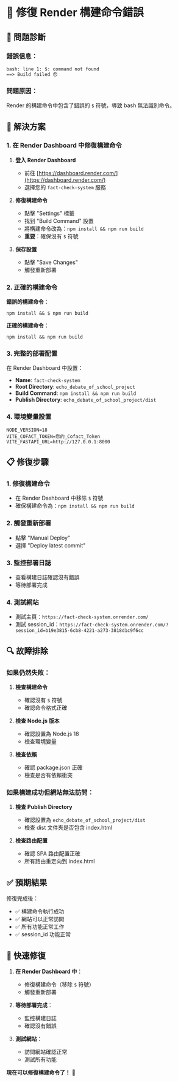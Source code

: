 # 🔧 修復 Render 構建命令錯誤

## 🚨 問題診斷

### 錯誤信息：
```
bash: line 1: $: command not found
==> Build failed 😞
```

### 問題原因：
Render 的構建命令中包含了錯誤的 `$` 符號，導致 bash 無法識別命令。

## 🔧 解決方案

### 1. 在 Render Dashboard 中修復構建命令

1. **登入 Render Dashboard**
   - 前往 [https://dashboard.render.com/](https://dashboard.render.com/)
   - 選擇您的 `fact-check-system` 服務

2. **修復構建命令**
   - 點擊 "Settings" 標籤
   - 找到 "Build Command" 設置
   - 將構建命令改為：`npm install && npm run build`
   - **重要**：確保沒有 `$` 符號

3. **保存設置**
   - 點擊 "Save Changes"
   - 觸發重新部署

### 2. 正確的構建命令

**錯誤的構建命令**：
```
npm install && $ npm run build
```

**正確的構建命令**：
```
npm install && npm run build
```

### 3. 完整的部署配置

在 Render Dashboard 中設置：

- **Name**: `fact-check-system`
- **Root Directory**: `echo_debate_of_school_project`
- **Build Command**: `npm install && npm run build`
- **Publish Directory**: `echo_debate_of_school_project/dist`

### 4. 環境變量設置

```
NODE_VERSION=18
VITE_COFACT_TOKEN=您的_Cofact_Token
VITE_FASTAPI_URL=http://127.0.0.1:8000
```

## 📋 修復步驟

### 1. 修復構建命令
- 在 Render Dashboard 中移除 `$` 符號
- 確保構建命令為：`npm install && npm run build`

### 2. 觸發重新部署
- 點擊 "Manual Deploy"
- 選擇 "Deploy latest commit"

### 3. 監控部署日誌
- 查看構建日誌確認沒有錯誤
- 等待部署完成

### 4. 測試網站
- 測試主頁：`https://fact-check-system.onrender.com/`
- 測試 session_id：`https://fact-check-system.onrender.com/?session_id=b19e3815-6cb8-4221-a273-3818d1c9f6cc`

## 🔍 故障排除

### 如果仍然失敗：

1. **檢查構建命令**
   - 確認沒有 `$` 符號
   - 確認命令格式正確

2. **檢查 Node.js 版本**
   - 確認設置為 Node.js 18
   - 檢查環境變量

3. **檢查依賴**
   - 確認 package.json 正確
   - 檢查是否有依賴衝突

### 如果構建成功但網站無法訪問：

1. **檢查 Publish Directory**
   - 確認設置為 `echo_debate_of_school_project/dist`
   - 檢查 dist 文件夾是否包含 index.html

2. **檢查路由配置**
   - 確認 SPA 路由配置正確
   - 所有路由重定向到 index.html

## ✅ 預期結果

修復完成後：
- ✅ 構建命令執行成功
- ✅ 網站可以正常訪問
- ✅ 所有功能正常工作
- ✅ session_id 功能正常

## 🚀 快速修復

1. **在 Render Dashboard 中**：
   - 修復構建命令（移除 `$` 符號）
   - 觸發重新部署

2. **等待部署完成**：
   - 監控構建日誌
   - 確認沒有錯誤

3. **測試網站**：
   - 訪問網站確認正常
   - 測試所有功能

**現在可以修復構建命令了！** 🔧
